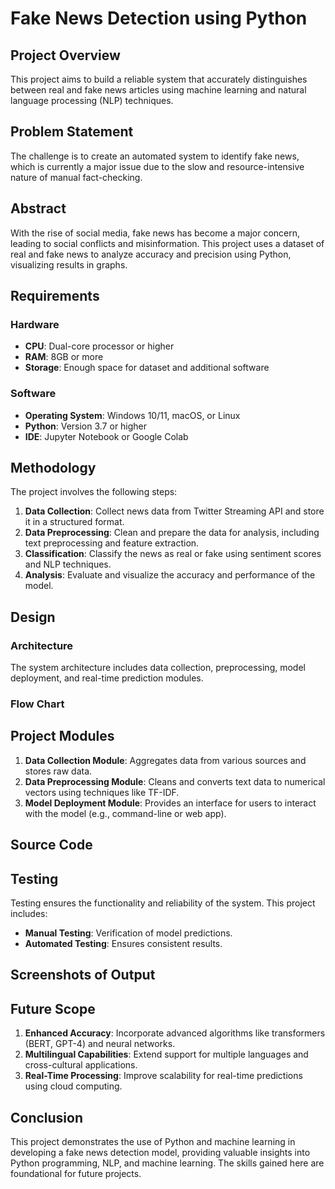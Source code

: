 # Fake News Detection using Python

## Project Overview
This project aims to build a reliable system that accurately distinguishes between real and fake news articles using machine learning and natural language processing (NLP) techniques.

## Problem Statement
The challenge is to create an automated system to identify fake news, which is currently a major issue due to the slow and resource-intensive nature of manual fact-checking.

## Abstract
With the rise of social media, fake news has become a major concern, leading to social conflicts and misinformation. This project uses a dataset of real and fake news to analyze accuracy and precision using Python, visualizing results in graphs.

## Requirements

### Hardware
- **CPU**: Dual-core processor or higher
- **RAM**: 8GB or more
- **Storage**: Enough space for dataset and additional software

### Software
- **Operating System**: Windows 10/11, macOS, or Linux
- **Python**: Version 3.7 or higher
- **IDE**: Jupyter Notebook or Google Colab

## Methodology
The project involves the following steps:
1. **Data Collection**: Collect news data from Twitter Streaming API and store it in a structured format.
2. **Data Preprocessing**: Clean and prepare the data for analysis, including text preprocessing and feature extraction.
3. **Classification**: Classify the news as real or fake using sentiment scores and NLP techniques.
4. **Analysis**: Evaluate and visualize the accuracy and performance of the model.

## Design

### Architecture
The system architecture includes data collection, preprocessing, model deployment, and real-time prediction modules.

### Flow Chart


## Project Modules
1. **Data Collection Module**: Aggregates data from various sources and stores raw data.
2. **Data Preprocessing Module**: Cleans and converts text data to numerical vectors using techniques like TF-IDF.
3. **Model Deployment Module**: Provides an interface for users to interact with the model (e.g., command-line or web app).

## Source Code


## Testing
Testing ensures the functionality and reliability of the system. This project includes:
- **Manual Testing**: Verification of model predictions.
- **Automated Testing**: Ensures consistent results.

## Screenshots of Output


## Future Scope
1. **Enhanced Accuracy**: Incorporate advanced algorithms like transformers (BERT, GPT-4) and neural networks.
2. **Multilingual Capabilities**: Extend support for multiple languages and cross-cultural applications.
3. **Real-Time Processing**: Improve scalability for real-time predictions using cloud computing.

## Conclusion
This project demonstrates the use of Python and machine learning in developing a fake news detection model, providing valuable insights into Python programming, NLP, and machine learning. The skills gained here are foundational for future projects.


